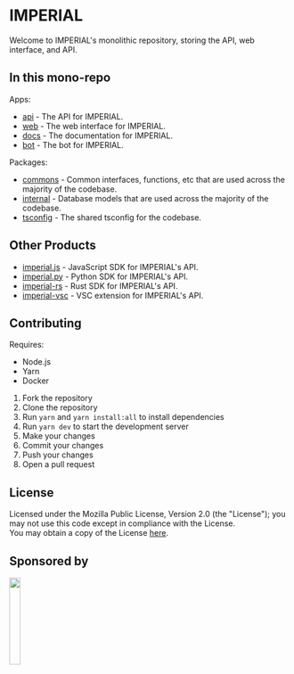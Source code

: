 # IMPERIAL
Welcome to IMPERIAL's monolithic repository, storing the API, web interface, and API.

## In this mono-repo

Apps:
- [api](https://github.com/imperialbin/imperial/tree/main/apps/api) - The API for IMPERIAL.
- [web](https://github.com/imperialbin/imperial/tree/main/apps/web) - The web interface for IMPERIAL.
- [docs](https://github.com/imperialbin/imperial/tree/main/docs) - The documentation for IMPERIAL.
- [bot](https://github.com/imperialbin/imperial/tree/main/apps/bot) - The bot for IMPERIAL.

Packages:
- [commons](https://github.com/imperialbin/imperial/tree/main/packages/commons) - Common interfaces, functions, etc that are used across the majority of the codebase.
- [internal](https://github.com/imperialbin/imperial/tree/main/packages/internal) - Database models that are used across the majority of the codebase.
- [tsconfig](https://github.com/imperialbin/imperial/tree/main/packages/tsconfig) - The shared tsconfig for the codebase.

## Other Products
- [imperial.js](https://github.com/imperialbin/imperial.js) - JavaScript SDK for IMPERIAL's API.
- [imperial.py](https://github.com/imperialbin/imperial.py) - Python SDK for IMPERIAL's API.
- [imperial-rs](https://github.com/imperialbin/imperial-rs) - Rust SDK for IMPERIAL's API.
- [imperial-vsc](https://github.com/imperialbin/imperial-vsc) - VSC extension for IMPERIAL's API.


## Contributing
Requires:
- Node.js
- Yarn
- Docker

1. Fork the repository
2. Clone the repository
3. Run `yarn` and `yarn install:all` to install dependencies
4. Run `yarn dev` to start the development server
5. Make your changes
6. Commit your changes
7. Push your changes
8. Open a pull request

## License

Licensed under the Mozilla Public License, Version 2.0 (the "License"); you may not use this code except in compliance with the License. \
You may obtain a copy of the License [here](https://www.mozilla.org/en-US/MPL/2.0/). 


## Sponsored by

<p align="left">
  <a href ="https://vercel.com/?utm_source=imperialbin&utm_campaign=oss"><img width="20%" src="https://www.datocms-assets.com/31049/1618983297-powered-by-vercel.svg"></a>
<p>